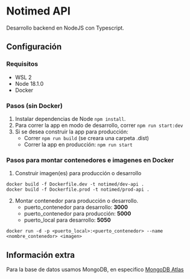 # Notimed API
Desarrollo backend en NodeJS con Typescript.

## Configuración
### Requisitos
- WSL 2
- Node 18.1.0
- Docker

### Pasos (sin Docker)

1. Instalar dependencias de Node `npm install`.
2. Para correr la app en modo de desarrollo, correr `npm run start:dev` 
3. Si se desea construir la app para producción:
    - Correr `npm run build` (se creara una carpeta .dist)
    - Correr la app en producción: `npm run start`  

### Pasos para montar contenedores e imagenes en Docker

1. Construir imagen(es) para producción o desarrollo
```
docker build -f Dockerfile.dev -t notimed/dev-api .
docker build -f Dockerfile.prod -t notimed/prod-api .
```

2. Montar contenedor para producción o desarrollo. 
    - puerto_contenedor para desarrollo: **3000**
    - puerto_contenedor para producción: **5000**
    - puerto_local para desarrollo: **5050**
```
docker run -d -p <puerto_local>:<puerto_contenedor> --name <nombre_contenedor> <imagen>
```

## Información extra
Para la base de datos usamos MongoDB, en especifico [MongoDB Atlas](https://www.mongodb.com/es/atlas/database)
